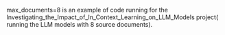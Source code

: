 max_documents=8 is an example of code running for the Investigating_the_Impact_of_In_Context_Learning_on_LLM_Models project( running the LLM models with 8 source documents).
